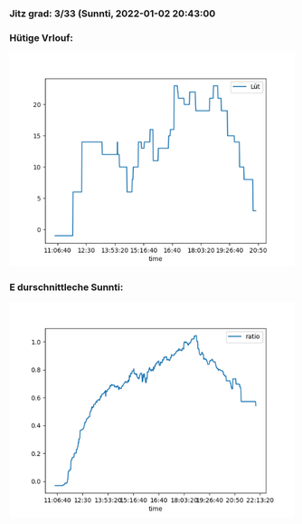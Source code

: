 ### Jitz grad: 3/33 (Sunnti, 2022-01-02 20:43:00

### Hütige Vrlouf:
![Graph](Today.png)

### E durschnittleche Sunnti:
![Graph](Sunnti.png)